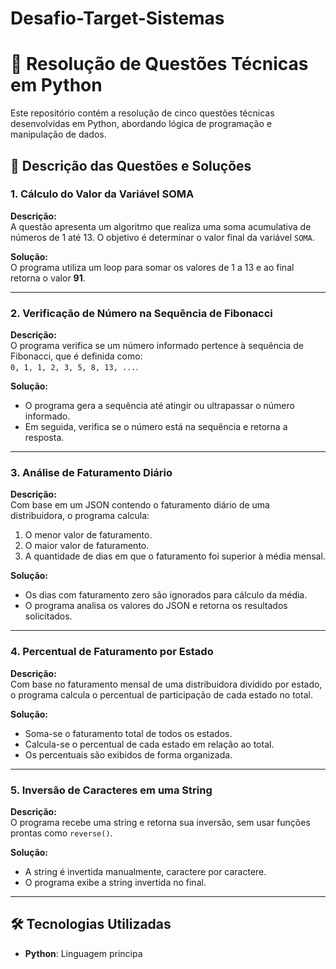 ﻿# Desafio-Target-Sistemas
# 🚀 Resolução de Questões Técnicas em Python

Este repositório contém a resolução de cinco questões técnicas desenvolvidas em Python, abordando lógica de programação e manipulação de dados. 

## 📝 Descrição das Questões e Soluções

### **1. Cálculo do Valor da Variável SOMA**
**Descrição:**  
A questão apresenta um algoritmo que realiza uma soma acumulativa de números de 1 até 13. O objetivo é determinar o valor final da variável `SOMA`.

**Solução:**  
O programa utiliza um loop para somar os valores de 1 a 13 e ao final retorna o valor **91**.

---

### **2. Verificação de Número na Sequência de Fibonacci**
**Descrição:**  
O programa verifica se um número informado pertence à sequência de Fibonacci, que é definida como:  
`0, 1, 1, 2, 3, 5, 8, 13, ...`.

**Solução:**  
- O programa gera a sequência até atingir ou ultrapassar o número informado.  
- Em seguida, verifica se o número está na sequência e retorna a resposta.

---

### **3. Análise de Faturamento Diário**
**Descrição:**  
Com base em um JSON contendo o faturamento diário de uma distribuidora, o programa calcula:  
1. O menor valor de faturamento.  
2. O maior valor de faturamento.  
3. A quantidade de dias em que o faturamento foi superior à média mensal.

**Solução:**  
- Os dias com faturamento zero são ignorados para cálculo da média.  
- O programa analisa os valores do JSON e retorna os resultados solicitados.

---

### **4. Percentual de Faturamento por Estado**
**Descrição:**  
Com base no faturamento mensal de uma distribuidora dividido por estado, o programa calcula o percentual de participação de cada estado no total.

**Solução:**  
- Soma-se o faturamento total de todos os estados.  
- Calcula-se o percentual de cada estado em relação ao total.  
- Os percentuais são exibidos de forma organizada.

---

### **5. Inversão de Caracteres em uma String**
**Descrição:**  
O programa recebe uma string e retorna sua inversão, sem usar funções prontas como `reverse()`.

**Solução:**  
- A string é invertida manualmente, caractere por caractere.  
- O programa exibe a string invertida no final.

---

## 🛠️ Tecnologias Utilizadas
- **Python**: Linguagem principa
